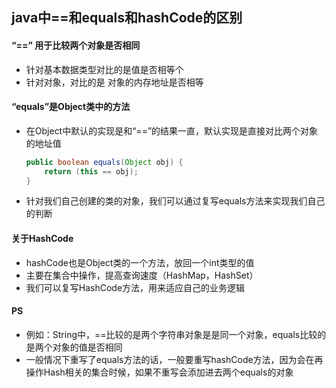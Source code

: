 ## java中==和equals和hashCode的区别
####  “==” 用于比较两个对象是否相同 ####

- 	针对基本数据类型对比的是值是否相等个
- 	针对对象，对比的是	对象的内存地址是否相等

#### “equals”是Object类中的方法 ####

-	在Object中默认的实现是和“==”的结果一直，默认实现是直接对比两个对象的地址值

	```java
    public boolean equals(Object obj) { 
        return (this == obj);  
	}  
	```
-	针对我们自己创建的类的对象，我们可以通过复写equals方法来实现我们自己的判断

#### 关于HashCode
-	hashCode也是Object类的一个方法，放回一个int类型的值
-	主要在集合中操作，提高查询速度（HashMap，HashSet）
-	我们可以复写HashCode方法，用来适应自己的业务逻辑


#### PS
-	例如：String中，==比较的是两个字符串对象是是同一个对象，equals比较的是两个对象的值是否相同
-	一般情况下重写了equals方法的话，一般要重写hashCode方法，因为会在再操作Hash相关的集合时候，如果不重写会添加进去两个equals的对象